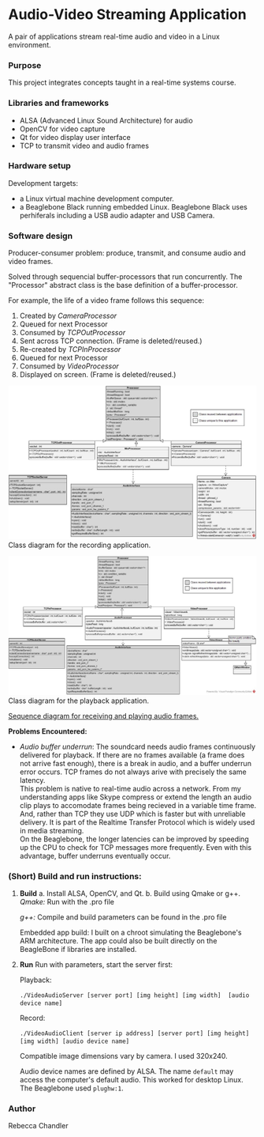 # Audio-Video Streaming Application
A pair of applications stream real-time audio and video in a Linux environment.
### Purpose
This project integrates concepts taught in a real-time systems course.

### Libraries and frameworks
- ALSA (Advanced Linux Sound Architecture) for audio
- OpenCV for video capture
- Qt for video display user interface
- TCP to transmit video and audio frames

### Hardware setup
Development targets:
- a Linux virtual machine development computer.  
- a Beaglebone Black running embedded Linux.  Beaglebone Black uses perhiferals including a USB audio adapter and USB Camera.

### Software design
Producer-consumer problem: produce, transmit, and consume audio and video frames.

Solved through sequencial buffer-processors that run concurrently. The "Processor" abstract class is the base definition of a buffer-processor.

For example, the life of a video frame follows this sequence:
1. Created by _CameraProcessor_
2. Queued for next Processor
3. Consumed by _TCPOutProcessor_
4. Sent across TCP connection.  (Frame is deleted/reused.)
3. Re-created by _TCPInProcessor_
4. Queued for next Processor
4. Consumed by _VideoProcessor_
5. Displayed on screen. (Frame is deleted/reused.)

![alt text](https://raw.githubusercontent.com/rebeccacha/real-time-audio-video/master/diagrams/Record_ClassDiagram.jpg "Class diagram for the recording application.")
Class diagram for the recording application.

![alt text](https://raw.githubusercontent.com/rebeccacha/real-time-audio-video/master/diagrams/Playback_ClassDiagram.jpg "Class diagram for the playback application.")
Class diagram for the playback application.

[Sequence diagram for receiving and playing audio frames.](https://raw.githubusercontent.com/rebeccacha/real-time-audio-video/master/diagrams/Playback_AudioProcessors_SequenceDiagram.png "Sequence diagram for receiving and playing audio frames.")

__Problems Encountered:__
- _Audio buffer underrun_: The soundcard needs audio frames continuously delivered for playback.  If there are no frames available (a frame does not arrive fast enough), there is a break in audio, and a buffer underrun error occurs.  TCP frames do not always arive with precisely the same latency.
<br/>This problem is native to real-time audio across a network.  From my understanding apps like Skype compress or extend the length an audio clip plays to accomodate frames being recieved in a variable time frame.  And, rather than TCP they use UDP which is faster but with unreliable delivery.  It is part of the Realtime Transfer Protocol which is widely used in media streaming.
<br/>On the Beaglebone, the longer latencies can be improved by speeding up the CPU to check for TCP messages more frequently.  Even with this advantage, buffer underruns eventually occur.


### (Short) Build and run instructions:
1. __Build__
a. Install ALSA, OpenCV, and Qt.
b. Build using Qmake or g++.  
   _Qmake:_ Run with the .pro file
   
   _g++:_ Compile and build parameters can be found in the .pro file
   
   Embedded app build: I built on a chroot simulating the Beaglebone's ARM architecture.  The app could also be built directly on the BeagleBone if libraries are installed.
4. __Run__
Run with parameters, start the server first:

   Playback:
   ```
   ./VideoAudioServer [server port] [img height] [img width]  [audio device name]
   ```
   
   Record:
   ```
   ./VideoAudioClient [server ip address] [server port] [img height] [img width] [audio device name]
   ```
   Compatible image dimensions vary by camera.  I used 320x240.
   
   Audio device names are defined by ALSA.  The name `default` may access the computer's default audio.  This worked for desktop Linux.  The Beaglebone used `plughw:1`.

### Author
Rebecca Chandler
